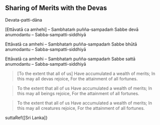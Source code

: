 ## Sharing of Merits with the Devas<a id="sharing-merits-devas"></a>
Devata-patti-dāna

[Ettāvatā ca amhehi] – Sambhataṁ puñña-sampadaṁ
Sabbe devā anumodantu – Sabba-sampatti-siddhiyā

Ettāvatā ca amhehi – Sambhataṁ puñña-sampadaṁ
Sabbe bhūtā anumodantu – Sabba-sampatti-siddhiyā

Ettāvatā ca amhehi – Sambhataṁ puñña-sampadaṁ
Sabbe sattā anumodantu – Sabba-sampatti-siddhiyā

<div class="english">

> [To the extent that all of us]
> Have accumulated a wealth of merits;
> In this may all devas rejoice,
> For the attainment of all fortunes.

> To the extent that all of us
> Have accumulated a wealth of merits;
> In this may all beings rejoice,
> For the attainment of all fortunes.

> To the extent that all of us
> Have accumulated a wealth of merits;
> In this may all creatures rejoice,
> For the attainment of all fortunes.

</div>

suttaRef{[Sri Lanka]}
